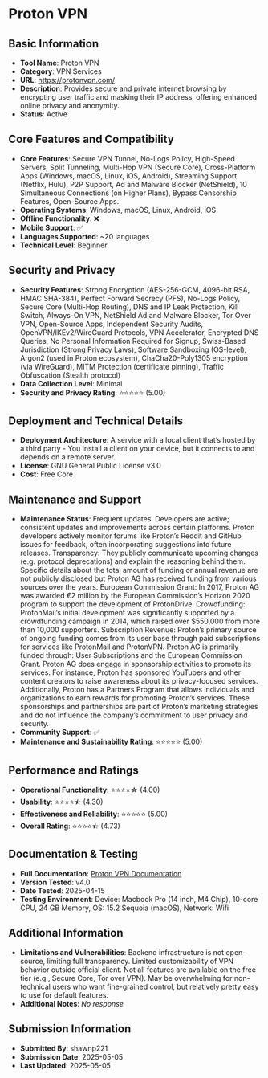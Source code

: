 # Proton VPN

## Basic Information
- **Tool Name**: Proton VPN
- **Category**: VPN Services
- **URL**: https://protonvpn.com/
- **Description**: Provides secure and private internet browsing by encrypting user traffic and masking their IP address, offering enhanced online privacy and anonymity.
- **Status**: Active

## Core Features and Compatibility
- **Core Features**: Secure VPN Tunnel, No-Logs Policy, High-Speed Servers, Split Tunneling, Multi-Hop VPN (Secure Core), Cross-Platform Apps (Windows, macOS, Linux, iOS, Android), Streaming Support (Netflix, Hulu), P2P Support, Ad and Malware Blocker (NetShield), 10 Simultaneous Connections (on Higher Plans), Bypass Censorship Features, Open-Source Apps.
- **Operating Systems**: Windows, macOS, Linux, Android, iOS
- **Offline Functionality**: ❌
- **Mobile Support**: ✅
- **Languages Supported**: ~20 languages
- **Technical Level**: Beginner

## Security and Privacy
- **Security Features**: Strong Encryption (AES-256-GCM, 4096-bit RSA, HMAC SHA-384), Perfect Forward Secrecy (PFS), No-Logs Policy, Secure Core (Multi-Hop Routing), DNS and IP Leak Protection, Kill Switch, Always-On VPN, NetShield Ad and Malware Blocker, Tor Over VPN, Open-Source Apps, Independent Security Audits, OpenVPN/IKEv2/WireGuard Protocols, VPN Accelerator, Encrypted DNS Queries, No Personal Information Required for Signup, Swiss-Based Jurisdiction (Strong Privacy Laws), Software Sandboxing (OS-level), Argon2 (used in Proton ecosystem), ChaCha20-Poly1305 encryption (via WireGuard), MITM Protection (certificate pinning), Traffic Obfuscation (Stealth protocol)
- **Data Collection Level**: Minimal
- **Security and Privacy Rating**: ⭐⭐⭐⭐⭐ (5.00)

## Deployment and Technical Details
- **Deployment Architecture**: A service with a local client that’s hosted by a third party - You install a client on your device, but it connects to and depends on a remote server.
- **License**: GNU General Public License v3.0
- **Cost**: Free Core

## Maintenance and Support
- **Maintenance Status**: Frequent updates. Developers are active; consistent updates and improvements across certain platforms. Proton developers actively monitor forums like Proton’s Reddit and GitHub issues for feedback, often incorporating suggestions into future releases. Transparency: They publicly communicate upcoming changes (e.g. protocol deprecations) and explain the reasoning behind them. Specific details about the total amount of funding or annual revenue are not publicly disclosed but Proton AG has received funding from various sources over the years. European Commission Grant: In 2017, Proton AG was awarded €2 million by the European Commission’s Horizon 2020 program to support the development of ProtonDrive. Crowdfunding: ProtonMail’s initial development was significantly supported by a crowdfunding campaign in 2014, which raised over $550,000 from more than 10,000 supporters. Subscription Revenue: Proton’s primary source of ongoing funding comes from its user base through paid subscriptions for services like ProtonMail and ProtonVPN. Proton AG is primarily funded through: User Subscriptions and the European Commission Grant. Proton AG does engage in sponsorship activities to promote its services. For instance, Proton has sponsored YouTubers and other content creators to raise awareness about its privacy-focused services. Additionally, Proton has a Partners Program that allows individuals and organizations to earn rewards for promoting Proton’s services. These sponsorships and partnerships are part of Proton’s marketing strategies and do not influence the company’s commitment to user privacy and security.
- **Community Support**: ✅
- **Maintenance and Sustainability Rating**: ⭐⭐⭐⭐⭐ (5.00)

## Performance and Ratings
- **Operational Functionality**: ⭐⭐⭐⭐☆ (4.00)
- **Usability**: ⭐⭐⭐⭐⯪ (4.30)
- **Effectiveness and Reliability**: ⭐⭐⭐⭐⭐ (5.00)
- **Overall Rating**: ⭐⭐⭐⭐⯪ (4.73)

## Documentation & Testing
- **Full Documentation**: [Proton VPN Documentation](../../factsheets/ProtonVPN.Analysis.pdf)
- **Version Tested**: v4.0
- **Date Tested**: 2025-04-15
- **Testing Environment**: Device: Macbook Pro (14 inch, M4 Chip), 10-core CPU, 24 GB Memory, OS: 15.2 Sequoia (macOS), Network: Wifi

## Additional Information
- **Limitations and Vulnerabilities**: Backend infrastructure is not open-source, limiting full transparency. Limited customizability of VPN behavior outside official client. Not all features are available on the free tier (e.g., Secure Core, Tor over VPN). May be overwhelming for non-technical users who want fine-grained control, but relatively pretty easy to use for default features.
- **Additional Notes**: _No response_

## Submission Information
- **Submitted By**: shawnp221
- **Submission Date**: 2025-05-05
- **Last Updated**: 2025-05-05
